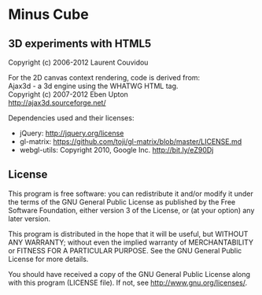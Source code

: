 Minus Cube
================================================================================

3D experiments with HTML5
--------------------------------------------------------------------------------

Copyright (c) 2006-2012 Laurent Couvidou  

For the 2D canvas context rendering, code is derived from:  
Ajax3d - a 3d engine using the WHATWG HTML <canvas> tag.  
Copyright (c) 2007-2012 Eben Upton  
<http://ajax3d.sourceforge.net/>

Dependencies used and their licenses:
- jQuery: <http://jquery.org/license>
- gl-matrix: <https://github.com/toji/gl-matrix/blob/master/LICENSE.md>
- webgl-utils: Copyright 2010, Google Inc. <http://bit.ly/eZ90Dj>

License
--------------------------------------------------------------------------------

This program is free software: you can redistribute it and/or modify it under the
terms of the GNU General Public License as published by the Free Software
Foundation, either version 3 of the License, or (at your option) any later
version.

This program is distributed in the hope that it will be useful, but WITHOUT ANY
WARRANTY; without even the implied warranty of MERCHANTABILITY or FITNESS FOR A
PARTICULAR PURPOSE.  See the GNU General Public License for more details.

You should have received a copy of the GNU General Public License along with this
program (LICENSE file). If not, see <http://www.gnu.org/licenses/>.
